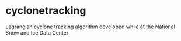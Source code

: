 # cyclonetracking
Lagrangian cyclone tracking algorithm developed while at the National Snow and Ice Data Center
